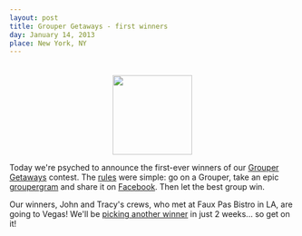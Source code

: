 ```yaml
---
layout: post
title: Grouper Getaways - first winners
day: January 14, 2013
place: New York, NY
---
```


<div style="text-align: center; padding-top: 20px;"><img src="http://grouper-reef.s3.amazonaws.com/images/getaways/plane.png" height='140' /></div>

Today we're psyched to announce the first-ever winners of our [Grouper Getaways]("https://www.joingrouper.com/getaways") contest. The [rules]("https://www.joingrouper.com/getaways") were simple: go on a Grouper, take an epic [groupergram]("https://www.joingrouper.com/groupergrams") and share it on [Facebook]("http://facebook.com/joingrouper"). Then let the best group win.

Our winners, John and Tracy's crews, who met at Faux Pas Bistro in LA, are going to Vegas! We'll be [picking another winner]("https://www.joingrouper.com/getaways") in just 2 weeks... so get on it!